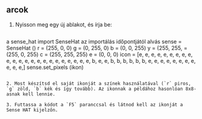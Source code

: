 ## arcok

1. Nyisson meg egy új ablakot, és írja be:
    
    ```python
a sense_hat import SenseHat az importálás időpontjától alvás sense = SenseHat () r = (255, 0, 0) g = (0, 255, 0) b = (0, 0, 255) y = (255, 255, = (255, 0, 255) c = (255, 255, 255) e = (0, 0, 0) icon = [e, e, e, e, e, e, e, e, e, e, e, e, e, e, e, e, e, e, e, e, e, e, e, b, e, e, b, b, b, b, b, b, e, e, e, e, e, e, e, e, e, e, e,] sense.set_pixels (ikon)
```

2. Most készítsd el saját ikonját a színek használatával (`r` piros, `g` zöld, `b` kék és így tovább). Az ikonnak a példához hasonlóan 8x8-asnak kell lennie.

3. Futtassa a kódot a `F5` paranccsal és látnod kell az ikonját a Sense HAT kijelzőn.